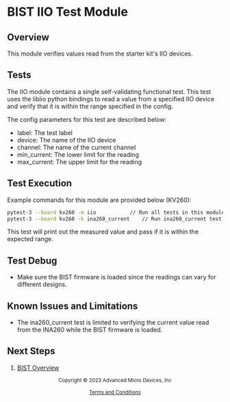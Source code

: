 ﻿# BIST IIO Test Module

## Overview

This module verifies values read from the starter kit's IIO devices.

## Tests

The IIO module contains a single self-validating functional test. This test
uses the libiio python bindings to read a value from a specified IIO device and
verify that it is within the range specified in the config.

The config parameters for this test are described below:

* label: The test label
* device: The name of the IIO device
* channel: The name of the current channel
* min_current: The lower limit for the reading
* max_current: The upper limit for the reading

## Test Execution

Example commands for this module are provided below (KV260):

```bash
pytest-3 --board kv260 -m iio			// Run all tests in this module
pytest-3 --board kv260 -k ina260_current	// Run ina260_current test
```

This test will print out the measured value and pass if it is within the
expected range.

## Test Debug

* Make sure the BIST firmware is loaded since the readings can vary for
  different designs.

## Known Issues and Limitations

* The ina260_current test is limited to verifying the current value read from
  the INA260 while the BIST firmware is loaded.

## Next Steps

1. [BIST Overview](../overview)


<p class="sphinxhide" align="center"><sub>Copyright © 2023 Advanced Micro Devices, Inc</sub></p>

<p class="sphinxhide" align="center"><sup><a href="https://www.amd.com/en/corporate/copyright">Terms and Conditions</a></sup></p>
